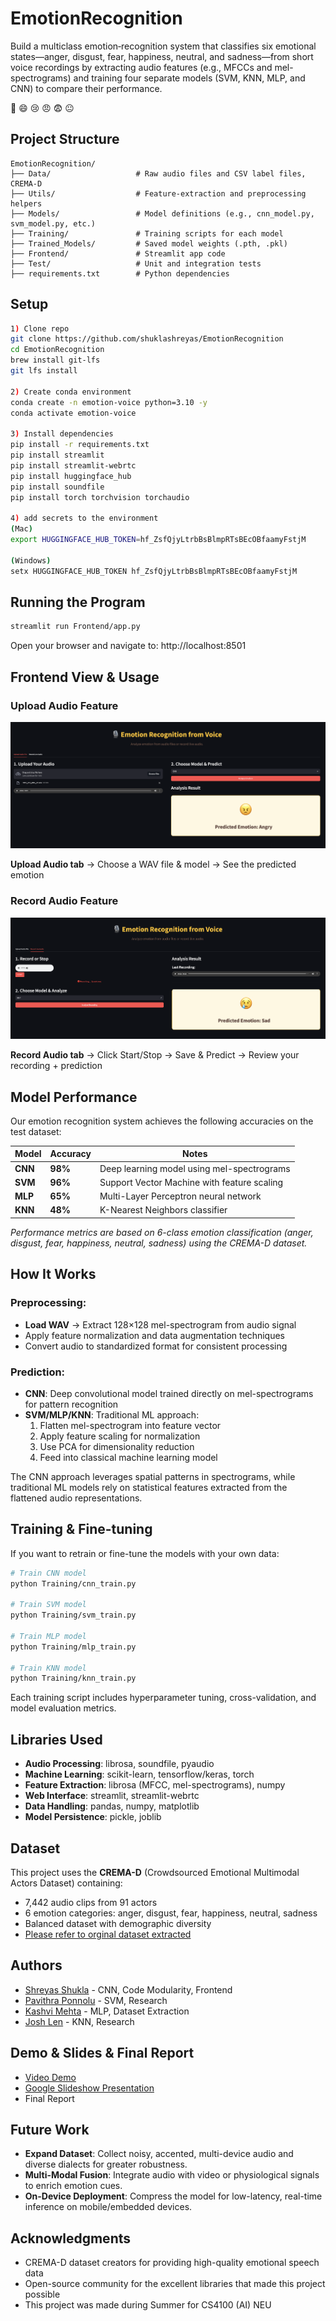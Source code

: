 # EmotionRecognition 

Build a multiclass emotion‐recognition system that classifies six emotional states—anger, disgust, fear, happiness, neutral, and sadness—from short voice recordings by extracting audio features (e.g., MFCCs and mel-spectrograms) and training four separate models (SVM, KNN, MLP, and CNN) to compare their performance.

🤢 😄 😢 😠 😨 😐

## Project Structure

```
EmotionRecognition/
├── Data/                   # Raw audio files and CSV label files, CREMA-D
├── Utils/                  # Feature‐extraction and preprocessing helpers
├── Models/                 # Model definitions (e.g., cnn_model.py, svm_model.py, etc.)
├── Training/               # Training scripts for each model
├── Trained_Models/         # Saved model weights (.pth, .pkl)
├── Frontend/               # Streamlit app code
├── Test/                   # Unit and integration tests
├── requirements.txt        # Python dependencies
```

## Setup

```bash
1) Clone repo
git clone https://github.com/shuklashreyas/EmotionRecognition
cd EmotionRecognition
brew install git-lfs
git lfs install

2) Create conda environment
conda create -n emotion-voice python=3.10 -y
conda activate emotion-voice

3) Install dependencies
pip install -r requirements.txt
pip install streamlit
pip install streamlit-webrtc
pip install huggingface_hub
pip install soundfile
pip install torch torchvision torchaudio

4) add secrets to the environment
(Mac)
export HUGGINGFACE_HUB_TOKEN=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

(Windows) 
setx HUGGINGFACE_HUB_TOKEN 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
```

## Running the Program

```bash
streamlit run Frontend/app.py
```

Open your browser and navigate to: http://localhost:8501

## Frontend View & Usage

### Upload Audio Feature
![Upload Audio Clip](./frontend1.png "Upload Audio Clip")

**Upload Audio tab** → Choose a WAV file & model → See the predicted emotion

### Record Audio Feature  
![Record Audio Clip](./frontend2.png "Record Audio Clip")

**Record Audio tab** → Click Start/Stop → Save & Predict → Review your recording + prediction

## Model Performance

Our emotion recognition system achieves the following accuracies on the test dataset:

| Model | Accuracy | Notes |
|-------|----------|-------|
| **CNN** | **98%** | Deep learning model using mel-spectrograms |
| **SVM** | **96%** | Support Vector Machine with feature scaling |
| **MLP** | **65%** | Multi-Layer Perceptron neural network |
| **KNN** | **48%** | K-Nearest Neighbors classifier |

*Performance metrics are based on 6-class emotion classification (anger, disgust, fear, happiness, neutral, sadness) using the CREMA-D dataset.*

## How It Works

### Preprocessing:
- **Load WAV** → Extract 128×128 mel-spectrogram from audio signal
- Apply feature normalization and data augmentation techniques
- Convert audio to standardized format for consistent processing

### Prediction:
- **CNN**: Deep convolutional model trained directly on mel-spectrograms for pattern recognition
- **SVM/MLP/KNN**: Traditional ML approach:
  1. Flatten mel-spectrogram into feature vector
  2. Apply feature scaling for normalization
  3. Use PCA for dimensionality reduction
  4. Feed into classical machine learning model

The CNN approach leverages spatial patterns in spectrograms, while traditional ML models rely on statistical features extracted from the flattened audio representations.

## Training & Fine-tuning

If you want to retrain or fine-tune the models with your own data:

```bash
# Train CNN model
python Training/cnn_train.py

# Train SVM model
python Training/svm_train.py

# Train MLP model
python Training/mlp_train.py

# Train KNN model
python Training/knn_train.py
```

Each training script includes hyperparameter tuning, cross-validation, and model evaluation metrics.

## Libraries Used

- **Audio Processing**: librosa, soundfile, pyaudio
- **Machine Learning**: scikit-learn, tensorflow/keras, torch
- **Feature Extraction**: librosa (MFCC, mel-spectrograms), numpy
- **Web Interface**: streamlit, streamlit-webrtc
- **Data Handling**: pandas, numpy, matplotlib
- **Model Persistence**: pickle, joblib

## Dataset

This project uses the **CREMA-D** (Crowdsourced Emotional Multimodal Actors Dataset) containing:
- 7,442 audio clips from 91 actors
- 6 emotion categories: anger, disgust, fear, happiness, neutral, sadness
- Balanced dataset with demographic diversity
- [Please refer to orginal dataset extracted](https://github.com/CheyneyComputerScience/CREMA-D)

## Authors

- [Shreyas Shukla](https://github.com/shuklashreyas) - CNN, Code Modularity, Frontend
- [Pavithra Ponnolu](https://github.com/pponn) - SVM, Research
- [Kashvi Mehta](https://github.com/kashvime) - MLP, Dataset Extraction
- [Josh Len](https://github.com/Josh-Len) - KNN, Research

## Demo & Slides & Final Report

- [Video Demo](https://drive.google.com/file/d/1Bl0TcKuDguN_U-6x9Dm1zW89pRkIFui5/view?usp=sharing)
- [Google Slideshow Presentation](https://drive.google.com/file/d/1FuzVh6-ys5HXoX531fwhe3_gbTbmYSmK/view?usp=sharing)
- Final Report

## Future Work

- **Expand Dataset**: Collect noisy, accented, multi-device audio and diverse dialects for greater robustness.
- **Multi-Modal Fusion**: Integrate audio with video or physiological signals to enrich emotion cues.
- **On-Device Deployment**: Compress the model for low-latency, real-time inference on mobile/embedded devices.
  

## Acknowledgments

- CREMA-D dataset creators for providing high-quality emotional speech data
- Open-source community for the excellent libraries that made this project possible
- This project was made during Summer for CS4100 (AI) NEU
